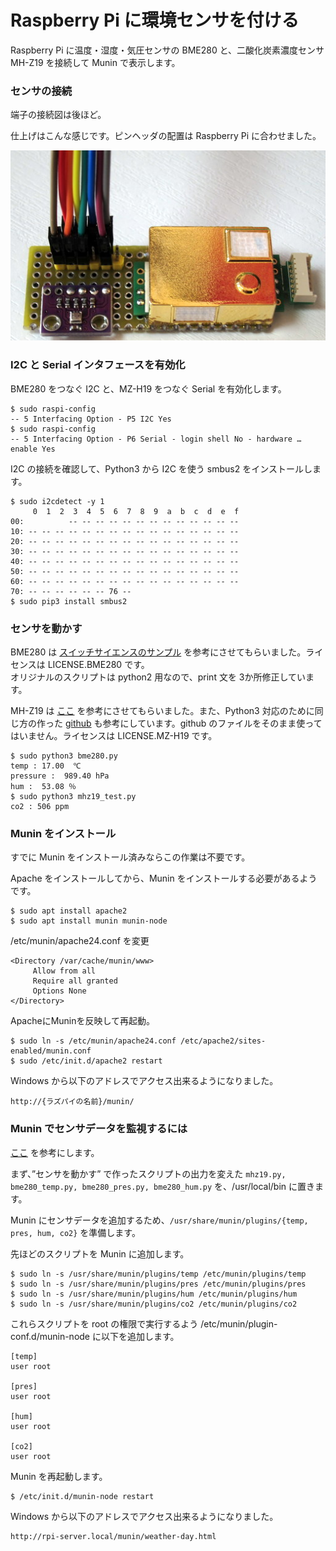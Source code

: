 # Raspberry Pi に環境センサを付ける

Raspberry Pi に温度・湿度・気圧センサの BME280 と、二酸化炭素濃度センサ MH-Z19 を接続して Munin で表示します。

### センサの接続

端子の接続図は後ほど。

仕上げはこんな感じです。ピンヘッダの配置は Raspberry Pi に合わせました。

![sensor](weather/sensor.JPG)

### I2C と Serial インタフェースを有効化

BME280 をつなぐ I2C と、MZ-H19 をつなぐ Serial を有効化します。


```
$ sudo raspi-config
-- 5 Interfacing Option - P5 I2C Yes
$ sudo raspi-config
-- 5 Interfacing Option - P6 Serial - login shell No - hardware … enable Yes
```

I2C の接続を確認して、Python3 から I2C を使う smbus2 をインストールします。

```
$ sudo i2cdetect -y 1
     0  1  2  3  4  5  6  7  8  9  a  b  c  d  e  f
00:          -- -- -- -- -- -- -- -- -- -- -- -- --
10: -- -- -- -- -- -- -- -- -- -- -- -- -- -- -- --
20: -- -- -- -- -- -- -- -- -- -- -- -- -- -- -- --
30: -- -- -- -- -- -- -- -- -- -- -- -- -- -- -- --
40: -- -- -- -- -- -- -- -- -- -- -- -- -- -- -- --
50: -- -- -- -- -- -- -- -- -- -- -- -- -- -- -- --
60: -- -- -- -- -- -- -- -- -- -- -- -- -- -- -- --
70: -- -- -- -- -- -- 76 --
$ sudo pip3 install smbus2
```

### センサを動かす

BME280 は [スイッチサイエンスのサンプル](https://github.com/SWITCHSCIENCE/samplecodes/tree/master/BME280) を参考にさせてもらいました。ライセンスは LICENSE.BME280 です。  
オリジナルのスクリプトは python2 用なので、print 文を 3か所修正しています。

MH-Z19 は [ここ](https://qiita.com/UedaTakeyuki/items/c5226960a7328155635f) を参考にさせてもらいました。また、Python3 対応のために同じ方の作った [github](https://github.com/UedaTakeyuki/mh-z19) も参考にしています。github のファイルをそのまま使ってはいません。ライセンスは LICENSE.MZ-H19 です。

```
$ sudo python3 bme280.py
temp : 17.00  ℃
pressure :  989.40 hPa
hum :  53.08 ％
$ sudo python3 mhz19_test.py
co2 : 506 ppm
```


### Munin をインストール

すでに Munin をインストール済みならこの作業は不要です。

Apache をインストールしてから、Munin をインストールする必要があるようです。

```
$ sudo apt install apache2
$ sudo apt install munin munin-node
```

/etc/munin/apache24.conf を変更

```
<Directory /var/cache/munin/www>
     Allow from all
     Require all granted
     Options None
</Directory>
```

ApacheにMuninを反映して再起動。

```
$ sudo ln -s /etc/munin/apache24.conf /etc/apache2/sites-enabled/munin.conf
$ sudo /etc/init.d/apache2 restart
```

Windows から以下のアドレスでアクセス出来るようになりました。

```
http://{ラズパイの名前}/munin/
```

### Munin でセンサデータを監視するには

[ここ](https://densi.biz/munin-glaf) を参考にします。

まず、”センサを動かす” で作ったスクリプトの出力を変えた ```mhz19.py, bme280_temp.py, bme280_pres.py, bme280_hum.py``` を、/usr/local/bin に置きます。

Munin にセンサデータを追加するため、```/usr/share/munin/plugins/{temp, pres, hum, co2}```  を準備します。

先ほどのスクリプトを Munin に追加します。

```
$ sudo ln -s /usr/share/munin/plugins/temp /etc/munin/plugins/temp
$ sudo ln -s /usr/share/munin/plugins/pres /etc/munin/plugins/pres
$ sudo ln -s /usr/share/munin/plugins/hum /etc/munin/plugins/hum
$ sudo ln -s /usr/share/munin/plugins/co2 /etc/munin/plugins/co2
```

これらスクリプトを root の権限で実行するよう /etc/munin/plugin-conf.d/munin-node に以下を追加します。

```
[temp]
user root

[pres]
user root

[hum]
user root

[co2]
user root
```

Munin を再起動します。

```
$ /etc/init.d/munin-node restart
```

Windows から以下のアドレスでアクセス出来るようになりました。

```
http://rpi-server.local/munin/weather-day.html
```